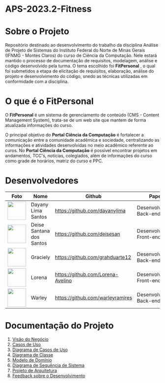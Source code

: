 # APS-2023.2-Fitness

# **Sobre o Projeto**

Repositório destinado ao desenvolvimento do trabalho da disciplina Análise de Projeto de Sistemas do Instituto Federal do Norte de Minas Gerais (IFNMG - Montes Claros) do curso de Ciência da Computação. Nele estará mantido o processo de documentação de requisitos, modelagem, análise e código desenvolvido pela turma. O tema escolhido foi **FitPersonal** , o qual foi submetidos a etapa de elicitação de requisitos, elaboração, análise do projeto e desenvolvimento do código, snedo as técnicas utilizadas em conformidade com a disciplina.

#  **O que é o FitPersonal**

O **FitPersonal** é um sistema de gerenciamento de conteúdo (CMS - Content Management System), trata-se de um web site que mantem de forma atualizada informações do curso.

O principal objetivo do **Portal Ciência da Computação** é fortalecer a comunicação entre a comunidade acadêmica e sociedade, centralizando as informações e atividades desenvolvidas no meio acadêmico referente ao curos. No **Portal Ciência da Computação** é possível encontrar projetos em andamentos, TCC's, notícias, colegiados, além de informações do curso como grade de horários, matriz do curso e PPC.

# **Desenvolvedores**

| Foto | Nome | Github | Papel |
| --- | --- | --- | --- |
| <img src="https://github.com/dayanylima.png" width="60px;"/><br /> | Dayany Lima Santos | https://github.com/dayanylima | Desenvolvedora Back-end |
| <img src="https://github.com/deisesan.png" width="60px;"/><br /> | Deise Santana dos Santos | https://github.com/deisesan | Desenvolvedora Front-end |
| <img src="https://github.com/grahduarte12.png" width="60px;"/><br /> | Graciely | https://github.com/grahduarte12 | Desenvolvedora Back-end |
| <img src="https://github.com/Lorena-Avelino.png" width="60px;"/><br /> | Lorena | https://github.com/Lorena-Avelino | Desenvolvedora Front-end |
| <img src="https://github.com/warleyramires.png" width="60px;"/><br /> | Warley | https://github.com/warleyramires | Desenvolvedor Back-end |

# Documentação do Projeto

1. [Visão do Negócio](https://docs.google.com/document/d/1iVywL7h4M__PRT1fmzx0v4acLL4ZpK0_SHPXj_qQNcU/edit)
2. [Casos de Uso](https://docs.google.com/document/d/1pCCuJjENDDREi6hLHhHCgFdvPVWVs2SHeNaRHDPIrXQ/edit#heading=h.llr4hu3hyed0)
3. [Diagrama de Casos de Uso](https://app.diagrams.net/#G1z0LiYxMY3uCKEryaOFdwMEcyAGRsRk62#%7B%22pageId%22%3A%22EGNDTOvTWzLsnAQkL6js%22%7D)
4. [Diagrama de Classe](https://app.diagrams.net/#G1RivHtjzVUKt2mppHkeJtMtPo1EY4znUA#%7B%22pageId%22%3A%22hHhpomXcHoK5sr4QZyey%22%7D)
5. [Modelo de Domínio](https://app.diagrams.net/#G1HeUAcIgh5V9qxsfrwHzBKXr6ATJuHaDF#%7B%22pageId%22%3A%22hHhpomXcHoK5sr4QZyey%22%7D)
6. [Diagrama de Sequência de Sistema](https://app.diagrams.net/#G1wk_JZytv7qVZjUtf6t8aXzU_wE2PJJ_v#%7B%22pageId%22%3A%22opEtpKFSlEG7xH13b8S1%22%7D)
7. [Projeto de Arquitetura]()
8. [Feedback sobre o Desenvolvimento]()

